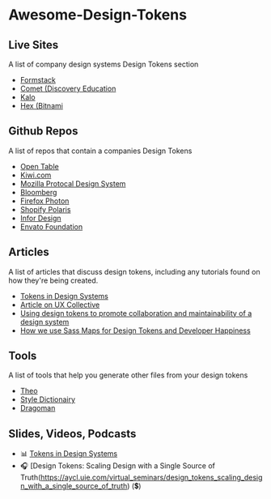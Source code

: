 # Awesome-Design-Tokens

## Live Sites

A list of company design systems Design Tokens section

- [Formstack](https://www.formstack.com/brand/design-system/tokens)
- [Comet (Discovery Education](https://comet.discoveryeducation.com/resources/tokens.html)
- [Kalo](https://kalo.design/meta/design-tokens/)
- [Hex (Bitnami](https://design.bitnami.com/category/Design-Tokens/)

## Github Repos

A list of repos that contain a companies Design Tokens

- [Open Table](https://github.com/opentable/design-tokens)
- [Kiwi.com](https://github.com/kiwicom/orbit-design-tokens)
- [Mozilla Protocal Design System](https://github.com/kiwicom/orbit-design-tokens)
- [Bloomberg](https://github.com/bloombergbna?utf8=✓&q=fishtank&type=&language=)
- [Firefox Photon](https://github.com/FirefoxUX/design-tokens)
- [Shopify Polaris](https://github.com/Shopify/polaris-tokens)
- [Infor Design](https://github.com/infor-design/design-system/tree/master/design-tokens)
- [Envato Foundation](https://github.com/envato/foundation-design-system-tokens)


## Articles

A list of articles that discuss design tokens, including any tutorials found on how they're being created.

- [Tokens in Design Systems](https://medium.com/eightshapes-llc/tokens-in-design-systems-25dd82d58421)
- [Article on UX Collective](https://uxdesign.cc/design-tokens-for-dummies-8acebf010d71)
- [Using design tokens to promote collaboration and maintainability of a design system](http://thibault.mahe.io/blog/design-tokens.html)
- [How we use Sass Maps for Design Tokens and Developer Happiness](https://www.bigeng.io/how-we-use-sass-maps-for-design-tokens-and-developer-happiness/)


## Tools

A list of tools that help you generate other files from your design tokens

- [Theo](https://github.com/salesforce-ux/theo)
- [Style Dictionairy](https://github.com/amzn/style-dictionary)
- [Dragoman](https://github.com/NateBaldwinDesign/dragoman)

## Slides, Videos, Podcasts

- 📊 [Tokens in Design Systems](https://speakerdeck.com/jina/design-tokens-in-design-systems)
- 🎧 [Design Tokens: Scaling Design with a Single Source of Truth(https://aycl.uie.com/virtual_seminars/design_tokens_scaling_design_with_a_single_source_of_truth) (💲)
